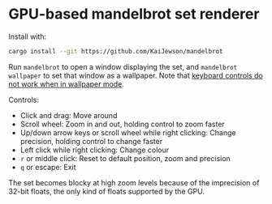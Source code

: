 # GPU-based mandelbrot set renderer

Install with:

```sh
cargo install --git https://github.com/KaiJewson/mandelbrot
```

Run `mandelbrot` to open a window displaying the set, and `mandelbrot wallpaper` to set that window
as a wallpaper. Note that [keyboard controls do not work when in wallpaper
mode](https://github.com/rust-windowing/winit/issues/1997).

Controls:
- Click and drag: Move around
- Scroll wheel: Zoom in and out, holding control to zoom faster
- Up/down arrow keys or scroll wheel while right clicking: Change precision, holding control to
change faster
- Left click while right clicking: Change colour
- `r` or middle click: Reset to default position, zoom and precision
- `q` or escape: Exit

The set becomes blocky at high zoom levels because of the imprecision of 32-bit floats, the only
kind of floats supported by the GPU.
